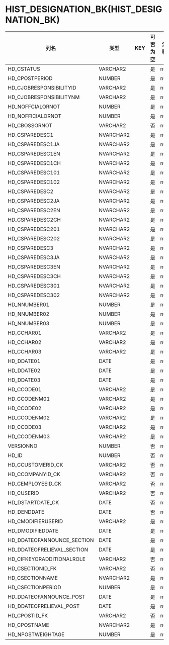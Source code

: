 # HIST_DESIGNATION_BK(HIST_DESIGNATION_BK)
| 列名   | 类型   | KEY  | 可否为空 | 注释   |
| ---- | ---- | ---- | ---- | ---- |
|HD_CSTATUS|VARCHAR2||是|null|
|HD_CPOSTPERIOD|NUMBER||是|null|
|HD_CJOBRESPONSIBILITYID|VARCHAR2||是|null|
|HD_CJOBRESPONSIBILITYNM|VARCHAR2||是|null|
|HD_NOFFCIALORNOT|NUMBER||是|null|
|HD_NOFFICIALORNOT|NUMBER||是|null|
|HD_CBOSSORNOT|VARCHAR2||否|null|
|HD_CSPAREDESC1|NVARCHAR2||是|null|
|HD_CSPAREDESC1JA|NVARCHAR2||是|null|
|HD_CSPAREDESC1EN|NVARCHAR2||是|null|
|HD_CSPAREDESC1CH|NVARCHAR2||是|null|
|HD_CSPAREDESC101|NVARCHAR2||是|null|
|HD_CSPAREDESC102|NVARCHAR2||是|null|
|HD_CSPAREDESC2|NVARCHAR2||是|null|
|HD_CSPAREDESC2JA|NVARCHAR2||是|null|
|HD_CSPAREDESC2EN|NVARCHAR2||是|null|
|HD_CSPAREDESC2CH|NVARCHAR2||是|null|
|HD_CSPAREDESC201|NVARCHAR2||是|null|
|HD_CSPAREDESC202|NVARCHAR2||是|null|
|HD_CSPAREDESC3|NVARCHAR2||是|null|
|HD_CSPAREDESC3JA|NVARCHAR2||是|null|
|HD_CSPAREDESC3EN|NVARCHAR2||是|null|
|HD_CSPAREDESC3CH|NVARCHAR2||是|null|
|HD_CSPAREDESC301|NVARCHAR2||是|null|
|HD_CSPAREDESC302|NVARCHAR2||是|null|
|HD_NNUMBER01|NUMBER||是|null|
|HD_NNUMBER02|NUMBER||是|null|
|HD_NNUMBER03|NUMBER||是|null|
|HD_CCHAR01|VARCHAR2||是|null|
|HD_CCHAR02|VARCHAR2||是|null|
|HD_CCHAR03|VARCHAR2||是|null|
|HD_DDATE01|DATE||是|null|
|HD_DDATE02|DATE||是|null|
|HD_DDATE03|DATE||是|null|
|HD_CCODE01|VARCHAR2||是|null|
|HD_CCODENM01|VARCHAR2||是|null|
|HD_CCODE02|VARCHAR2||是|null|
|HD_CCODENM02|VARCHAR2||是|null|
|HD_CCODE03|VARCHAR2||是|null|
|HD_CCODENM03|VARCHAR2||是|null|
|VERSIONNO|NUMBER||否|null|
|HD_ID|NUMBER||否|null|
|HD_CCUSTOMERID_CK|VARCHAR2||否|null|
|HD_CCOMPANYID_CK|VARCHAR2||否|null|
|HD_CEMPLOYEEID_CK|VARCHAR2||否|null|
|HD_CUSERID|VARCHAR2||否|null|
|HD_DSTARTDATE_CK|DATE||否|null|
|HD_DENDDATE|DATE||否|null|
|HD_CMODIFIERUSERID|VARCHAR2||是|null|
|HD_DMODIFIEDDATE|DATE||是|null|
|HD_DDATEOFANNOUNCE_SECTION|DATE||是|null|
|HD_DDATEOFRELIEVAL_SECTION|DATE||是|null|
|HD_CIFKEYORADDITIONALROLE|VARCHAR2||否|null|
|HD_CSECTIONID_FK|VARCHAR2||否|null|
|HD_CSECTIONNAME|NVARCHAR2||是|null|
|HD_CSECTIONPERIOD|NUMBER||是|null|
|HD_DDATEOFANNOUNCE_POST|DATE||是|null|
|HD_DDATEOFRELIEVAL_POST|DATE||是|null|
|HD_CPOSTID_FK|VARCHAR2||否|null|
|HD_CPOSTNAME|NVARCHAR2||是|null|
|HD_NPOSTWEIGHTAGE|NUMBER||是|null|
